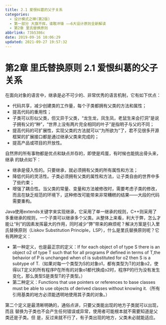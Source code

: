 ```yaml
---
title: 2.1 爱恨纠葛的父子关系
categories: 
  - 设计模式之禅(第2版)
  - 第一部分 大旗不挥，谁敢冲锋 ——6大设计原则全新解读
  - 第2章 里氏替换原则
abbrlink: 73b5386c
date: 2019-09-16 10:06:29
updated: 2021-09-27 19:57:32
---
```

# 第2章 里氏替换原则 2.1 爱恨纠葛的父子关系 #
在面向对象的语言中，继承是必不可少的、非常优秀的语言机制，它有如下优点：
- 代码共享，减少创建类的工作量，每个子类都拥有父类的方法和属性；
- 提高代码的重用性；
- 子类可以形似父类，但又异于父类，“龙生龙，凤生凤，老鼠生来会打洞”是说子拥有父的“种”，“世界上没有两片完全相同的叶子”是指明子与父的不同；
- 提高代码的可扩展性，实现父类的方法就可以“为所欲为”了，君不见很多开源框架的扩展接口都是通过继承父类来完成的；
- 提高产品或项目的开放性。

自然界的所有事物都是优点和缺点并存的，即使是鸡蛋，有时候也能挑出骨头来，继承 的缺点如下：

- 继承是侵入性的。只要继承，就必须拥有父类的所有属性和方法；
- 降低代码的灵活性。子类必须拥有父类的属性和方法，让子类自由的世界中多了些约束；
- 增强了耦合性。当父类的常量、变量和方法被修改时，需要考虑子类的修改，而且在缺乏规范的环境下，这种修改可能带来非常糟糕的结果——大段的代码需要重构。

Java使用extends关键字来实现继承，它采用了单一继承的规则，C++则采用了多重继承的规则，一个子类可以继承多个父类。从整体上来看，利大于弊，怎么才能让“利”的因素发挥最大的作用，同时减少“弊”带来的麻烦呢？解决方案是引入里氏替换原则（Liskov Substitution Principle，LSP），什么是里氏替换原则呢？它有两种定义：

- 第一种定义，也是最正宗的定义：If for each object o1 of type S there is an object o2 of type T such that for all programs P defined in terms of T,the behavior of P is unchanged when o1 is substituted for o2 then S is a subtype of T.（如果对每一个类型为S的对象o1，都有类型为T的对象o2，使得以T定义的所有程序P在所有的对象o1都代换成o2时，程序P的行为没有发生变化，那么类型S是类型T的子类型。）
- 第二种定义：Functions that use pointers or references to base classes must be able to use objects of derived classes without knowing it.（所有引用基类的地方必须能透明地使用其子类的对象。）

第二个定义是最清晰明确的，通俗点讲，只要父类能出现的地方子类就可以出现，而且 替换为子类也不会产生任何错误或异常，使用者可能根本就不需要知道是父类还是子类。但 是，反过来就不行了，有子类出现的地方，父类未必就能适应。

